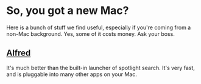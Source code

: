 # So, you got a new Mac?

Here is a bunch of stuff we find useful, especially if you're coming from a non-Mac background.
Yes, some of it costs money. Ask your boss.

## [Alfred](https://www.alfredapp.com/)

It's much better than the built-in launcher of spotlight search. It's very fast, and is pluggable into many other apps on your Mac.

## 
